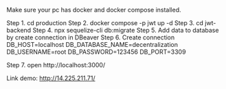 Make sure your pc has docker and docker compose installed.

Step 1. cd production
Step 2. docker compose -p jwt up -d
Step 3. cd jwt-backend
Step 4. npx sequelize-cli db:migrate
Step 5. Add data to database by create connection in DBeaver
Step 6. Create connection
DB_HOST=localhost
DB_DATABASE_NAME=decentralization
DB_USERNAME=root
DB_PASSWORD=123456
DB_PORT=3309

Step 7. open http://localhost:3000/

Link demo: http://14.225.211.71/
